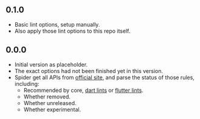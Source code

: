 ## 0.1.0

- Basic lint options, setup manually.
- Also apply those lint options to this repo itself.

## 0.0.0

- Initial version as placeholder.
- The exact options had not been finished yet in this version.
- Spider get all APIs from [official site](https://dart.dev/tools/linter-rules),
  and parse the status of those rules, including:
  - Recommended by core, [dart lints](https://pub.dev/packages/lints)
    or [flutter lints](https://pub.dev/packages/flutter_lints).
  - Whether removed.
  - Whether unreleased.
  - Whether experimental.
